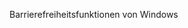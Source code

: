<Token xmlns:xlink="http://www.w3.org/1999/xlink">Barrierefreiheitsfunktionen von Windows</Token>

<!--HONumber=Jun16_HO4-->


